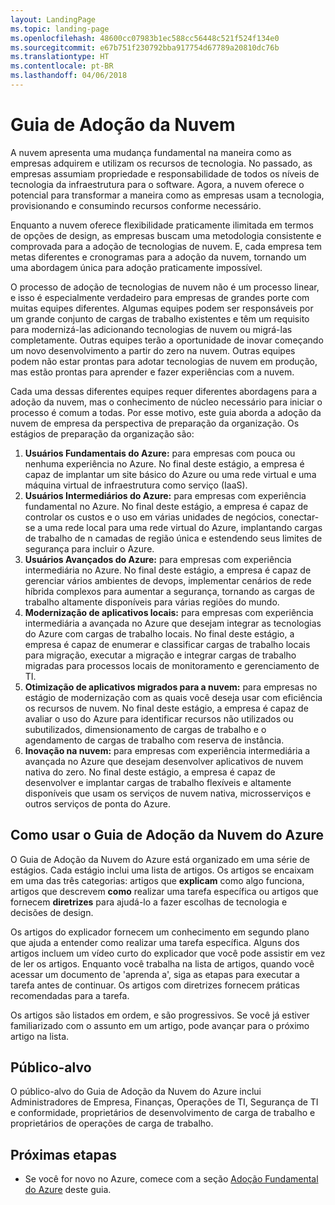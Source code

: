 ```yaml
---
layout: LandingPage
ms.topic: landing-page
ms.openlocfilehash: 48600cc07983b1ec588cc56448c521f524f134e0
ms.sourcegitcommit: e67b751f230792bba917754d67789a20810dc76b
ms.translationtype: HT
ms.contentlocale: pt-BR
ms.lasthandoff: 04/06/2018
---
```

# <a name="cloud-adoption-guide"></a>Guia de Adoção da Nuvem

A nuvem apresenta uma mudança fundamental na maneira como as empresas adquirem e utilizam os recursos de tecnologia. No passado, as empresas assumiam propriedade e responsabilidade de todos os níveis de tecnologia da infraestrutura para o software. Agora, a nuvem oferece o potencial para transformar a maneira como as empresas usam a tecnologia, provisionando e consumindo recursos conforme necessário.

Enquanto a nuvem oferece flexibilidade praticamente ilimitada em termos de opções de design, as empresas buscam uma metodologia consistente e comprovada para a adoção de tecnologias de nuvem. E, cada empresa tem metas diferentes e cronogramas para a adoção da nuvem, tornando um uma abordagem única para adoção praticamente impossível.

O processo de adoção de tecnologias de nuvem não é um processo linear, e isso é especialmente verdadeiro para empresas de grandes porte com muitas equipes diferentes. Algumas equipes podem ser responsáveis por um grande conjunto de cargas de trabalho existentes e têm um requisito para modernizá-las adicionando tecnologias de nuvem ou migrá-las completamente. Outras equipes terão a oportunidade de inovar começando um novo desenvolvimento a partir do zero na nuvem. Outras equipes podem não estar prontas para adotar tecnologias de nuvem em produção, mas estão prontas para aprender e fazer experiências com a nuvem.

Cada uma dessas diferentes equipes requer diferentes abordagens para a adoção da nuvem, mas o conhecimento de núcleo necessário para iniciar o processo é comum a todas. Por esse motivo, este guia aborda a adoção da nuvem de empresa da perspectiva de preparação da organização. Os estágios de preparação da organização são:

1. **Usuários Fundamentais do Azure:** para empresas com pouca ou nenhuma experiência no Azure. No final deste estágio, a empresa é capaz de implantar um site básico do Azure ou uma rede virtual e uma máquina virtual de infraestrutura como serviço (IaaS).  
2. **Usuários Intermediários do Azure:** para empresas com experiência fundamental no Azure. No final deste estágio, a empresa é capaz de controlar os custos e o uso em várias unidades de negócios, conectar-se a uma rede local para uma rede virtual do Azure, implantando cargas de trabalho de n camadas de região única e estendendo seus limites de segurança para incluir o Azure.
3. **Usuários Avançados do Azure:** para empresas com experiência intermediária no Azure. No final deste estágio, a empresa é capaz de gerenciar vários ambientes de devops, implementar cenários de rede híbrida complexos para aumentar a segurança, tornando as cargas de trabalho altamente disponíveis para várias regiões do mundo. 
4. **Modernização de aplicativos locais:** para empresas com experiência intermediária a avançada no Azure que desejam integrar as tecnologias do Azure com cargas de trabalho locais. No final deste estágio, a empresa é capaz de enumerar e classificar cargas de trabalho locais para migração, executar a migração e integrar cargas de trabalho migradas para processos locais de monitoramento e gerenciamento de TI.
5. **Otimização de aplicativos migrados para a nuvem:** para empresas no estágio de modernização com as quais você deseja usar com eficiência os recursos de nuvem. No final deste estágio, a empresa é capaz de avaliar o uso do Azure para identificar recursos não utilizados ou subutilizados, dimensionamento de cargas de trabalho e o agendamento de cargas de trabalho com reserva de instância.
6. **Inovação na nuvem:** para empresas com experiência intermediária a avançada no Azure que desejam desenvolver aplicativos de nuvem nativa do zero. No final deste estágio, a empresa é capaz de desenvolver e implantar cargas de trabalho flexíveis e altamente disponíveis que usam os serviços de nuvem nativa, microsserviços e outros serviços de ponta do Azure.

## <a name="how-to-use-the-azure-cloud-adoption-guide"></a>Como usar o Guia de Adoção da Nuvem do Azure

O Guia de Adoção da Nuvem do Azure está organizado em uma série de estágios. Cada estágio inclui uma lista de artigos. Os artigos se encaixam em uma das três categorias: artigos que **explicam** como algo funciona, artigos que descrevem **como** realizar uma tarefa específica ou artigos que fornecem **diretrizes** para ajudá-lo a fazer escolhas de tecnologia e decisões de design. 

Os artigos do explicador fornecem um conhecimento em segundo plano que ajuda a entender como realizar uma tarefa específica. Alguns dos artigos incluem um vídeo curto do explicador que você pode assistir em vez de ler os artigos. Enquanto você trabalha na lista de artigos, quando você acessar um documento de 'aprenda a', siga as etapas para executar a tarefa antes de continuar. Os artigos com diretrizes fornecem práticas recomendadas para a tarefa. 

Os artigos são listados em ordem, e são progressivos. Se você já estiver familiarizado com o assunto em um artigo, pode avançar para o próximo artigo na lista. 

## <a name="audience"></a>Público-alvo

O público-alvo do Guia de Adoção da Nuvem do Azure inclui Administradores de Empresa, Finanças, Operações de TI, Segurança de TI e conformidade, proprietários de desenvolvimento de carga de trabalho e proprietários de operações de carga de trabalho.

## <a name="next-steps"></a>Próximas etapas

* Se você for novo no Azure, comece com a seção [Adoção Fundamental do Azure](adoption-intro/overview.md) deste guia.
